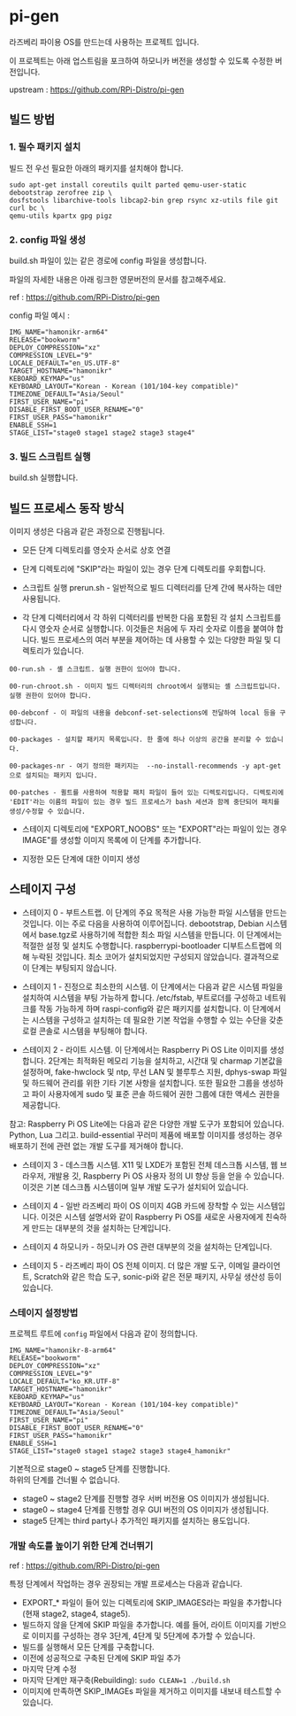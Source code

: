# pi-gen

라즈베리 파이용 OS를 만드는데 사용하는 프로젝트 입니다.

이 프로젝트는 아래 업스트림을 포크하여 하모니카 버전을 생성할 수 있도록 수정한 버전입니다. 

upstream : https://github.com/RPi-Distro/pi-gen

## 빌드 방법

### 1. 필수 패키지 설치

빌드 전 우선 필요한 아래의 패키지를 설치해야 합니다.
```
sudo apt-get install coreutils quilt parted qemu-user-static debootstrap zerofree zip \
dosfstools libarchive-tools libcap2-bin grep rsync xz-utils file git curl bc \
qemu-utils kpartx gpg pigz
```

### 2. config 파일 생성

build.sh 파일이 있는 같은 경로에 config 파일을 생성합니다.

파일의 자세한 내용은 아래 링크한 영문버전의 문서를 참고해주세요.

ref : https://github.com/RPi-Distro/pi-gen

config 파일 예시 :
```
IMG_NAME="hamonikr-arm64"
RELEASE="bookworm"
DEPLOY_COMPRESSION="xz"
COMPRESSION_LEVEL="9"
LOCALE_DEFAULT="en_US.UTF-8"
TARGET_HOSTNAME="hamonikr"
KEBOARD_KEYMAP="us"
KEYBOARD_LAYOUT="Korean - Korean (101/104-key compatible)"
TIMEZONE_DEFAULT="Asia/Seoul"
FIRST_USER_NAME="pi"
DISABLE_FIRST_BOOT_USER_RENAME="0"
FIRST_USER_PASS="hamonikr"
ENABLE_SSH=1
STAGE_LIST="stage0 stage1 stage2 stage3 stage4"
```

### 3. 빌드 스크립트 실행

build.sh 실행합니다.

## 빌드 프로세스 동작 방식

이미지 생성은 다음과 같은 과정으로 진행됩니다.

* 모든 단계 디렉토리를 영숫자 순서로 상호 연결

* 단계 디렉토리에 "SKIP"라는 파일이 있는 경우 단계 디렉토리를 우회합니다.

* 스크립트 실행 prerun.sh - 일반적으로 빌드 디렉터리를 단계 간에 복사하는 데만 사용됩니다.

* 각 단계 디렉터리에서 각 하위 디렉터리를 반복한 다음 포함된 각 설치 스크립트를 다시 영숫자 순서로 실행합니다. 이것들은 처음에 두 자리 숫자로 이름을 붙여야 합니다. 빌드 프로세스의 여러 부분을 제어하는 데 사용할 수 있는 다양한 파일 및 디렉토리가 있습니다.
```
00-run.sh - 셸 스크립트. 실행 권한이 있어야 합니다.

00-run-chroot.sh - 이미지 빌드 디렉터리의 chroot에서 실행되는 셸 스크립트입니다. 실행 권한이 있어야 합니다.

00-debconf - 이 파일의 내용을 debconf-set-selections에 전달하여 local 등을 구성합니다.

00-packages - 설치할 패키지 목록입니다. 한 줄에 하나 이상의 공간을 분리할 수 있습니다.

00-packages-nr - 여기 정의한 패키지는  --no-install-recommends -y apt-get 으로 설치되는 패키지 입니다.

00-patches - 퀼트를 사용하여 적용할 패치 파일이 들어 있는 디렉토리입니다. 디렉토리에 'EDIT'라는 이름의 파일이 있는 경우 빌드 프로세스가 bash 세션과 함께 중단되어 패치를 생성/수정할 수 있습니다.
```
* 스테이지 디렉토리에 "EXPORT_NOOBS" 또는 "EXPORT"라는 파일이 있는 경우IMAGE"를 생성할 이미지 목록에 이 단계를 추가합니다.

* 지정한 모든 단계에 대한 이미지 생성

## 스테이지 구성

* 스테이지 0 - 부트스트랩. 이 단계의 주요 목적은 사용 가능한 파일 시스템을 만드는 것입니다. 이는 주로 다음을 사용하여 이루어집니다. debootstrap, Debian 시스템에서 base.tgz로 사용하기에 적합한 최소 파일 시스템을 만듭니다. 이 단계에서는 적절한 설정 및 설치도 수행합니다. raspberrypi-bootloader 디부트스트랩에 의해 누락된 것입니다. 최소 코어가 설치되었지만 구성되지 않았습니다. 결과적으로 이 단계는 부팅되지 않습니다.

* 스테이지 1 - 진정으로 최소한의 시스템. 이 단계에서는 다음과 같은 시스템 파일을 설치하여 시스템을 부팅 가능하게 합니다. /etc/fstab, 부트로더를 구성하고 네트워크를 작동 가능하게 하며 raspi-config와 같은 패키지를 설치합니다. 이 단계에서는 시스템을 구성하고 설치하는 데 필요한 기본 작업을 수행할 수 있는 수단을 갖춘 로컬 콘솔로 시스템을 부팅해야 합니다.

* 스테이지 2 - 라이트 시스템. 이 단계에서는 Raspberry Pi OS Lite 이미지를 생성합니다. 2단계는 최적화된 메모리 기능을 설치하고, 시간대 및 charmap 기본값을 설정하며, fake-hwclock 및 ntp, 무선 LAN 및 블루투스 지원, dphys-swap 파일 및 하드웨어 관리를 위한 기타 기본 사항을 설치합니다. 또한 필요한 그룹을 생성하고 파이 사용자에게 sudo 및 표준 콘솔 하드웨어 권한 그룹에 대한 액세스 권한을 제공합니다.

참고: Raspberry Pi OS Lite에는 다음과 같은 다양한 개발 도구가 포함되어 있습니다. Python, Lua 그리고. build-essential 꾸러미 제품에 배포할 이미지를 생성하는 경우 배포하기 전에 관련 없는 개발 도구를 제거해야 합니다.

* 스테이지 3 - 데스크톱 시스템. X11 및 LXDE가 포함된 전체 데스크톱 시스템, 웹 브라우저, 개발용 깃, Raspberry Pi OS 사용자 정의 UI 향상 등을 얻을 수 있습니다. 이것은 기본 데스크톱 시스템이며 일부 개발 도구가 설치되어 있습니다.

* 스테이지 4 - 일반 라즈베리 파이 OS 이미지 4GB 카드에 장착할 수 있는 시스템입니다. 이것은 시스템 설명서와 같이 Raspberry Pi OS를 새로운 사용자에게 친숙하게 만드는 대부분의 것을 설치하는 단계입니다.

* 스테이지 4 하모니카 - 하모니카 OS 관련 대부분의 것을 설치하는 단계입니다.

* 스테이지 5 - 라즈베리 파이 OS 전체 이미지. 더 많은 개발 도구, 이메일 클라이언트, Scratch와 같은 학습 도구, sonic-pi와 같은 전문 패키지, 사무실 생산성 등이 있습니다.

### 스테이지 설정방법
프로젝트 루트에 `config` 파일에서 다음과 같이 정의합니다.

```
IMG_NAME="hamonikr-8-arm64"
RELEASE="bookworm"
DEPLOY_COMPRESSION="xz"
COMPRESSION_LEVEL="9"
LOCALE_DEFAULT="ko_KR.UTF-8"
TARGET_HOSTNAME="hamonikr"
KEBOARD_KEYMAP="us"
KEYBOARD_LAYOUT="Korean - Korean (101/104-key compatible)"
TIMEZONE_DEFAULT="Asia/Seoul"
FIRST_USER_NAME="pi"
DISABLE_FIRST_BOOT_USER_RENAME="0"
FIRST_USER_PASS="hamonikr"
ENABLE_SSH=1
STAGE_LIST="stage0 stage1 stage2 stage3 stage4_hamonikr"
```

기본적으로 stage0 ~ stage5 단계를 진행합니다.  
하위의 단계를 건너뛸 수 없습니다.

* stage0 ~ stage2 단계를 진행할 경우 서버 버전용 OS 이미지가 생성됩니다.  
* stage0 ~ stage4 단계를 진행할 경우 GUI 버전의 OS 이미지가 생성됩니다.  
* stage5 단계는 third party나 추가적인 패키지를 설치하는 용도입니다.

### 개발 속도를 높이기 위한 단계 건너뛰기

ref : https://github.com/RPi-Distro/pi-gen

특정 단계에서 작업하는 경우 권장되는 개발 프로세스는 다음과 같습니다.

* EXPORT_* 파일이 들어 있는 디렉토리에 SKIP_IMAGES라는 파일을 추가합니다(현재 stage2, stage4, stage5).
* 빌드하지 않을 단계에 SKIP 파일을 추가합니다. 예를 들어, 라이트 이미지를 기반으로 이미지를 구성하는 경우 3단계, 4단계 및 5단계에 추가할 수 있습니다.
* 빌드를 실행해서 모든 단계를 구축합니다.
* 이전에 성공적으로 구축된 단계에 SKIP 파일 추가
* 마지막 단계 수정
* 마지막 단계만 재구축(Rebuilding): `sudo CLEAN=1 ./build.sh`
* 이미지에 만족하면 SKIP_IMAGEs 파일을 제거하고 이미지를 내보내 테스트할 수 있습니다.

